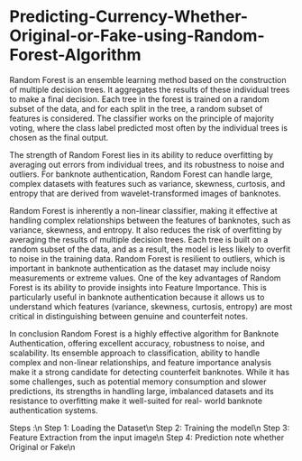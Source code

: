 # Predicting-Currency-Whether-Original-or-Fake-using-Random-Forest-Algorithm
Random Forest is an ensemble learning method based on the construction of multiple decision trees. It aggregates the results of these individual trees to make a final decision. Each tree in the forest is trained on a random subset of the data, and for each split in the tree, a random subset of features is considered. The classifier works on the principle of majority voting, where the class label predicted most often by the individual trees is chosen as the final output.

The strength of Random Forest lies in its ability to reduce overfitting by averaging out errors from individual trees, and its robustness to noise and outliers. For banknote authentication, Random Forest can handle large, complex datasets with features such as variance, skewness, curtosis, and entropy that are derived from wavelet-transformed images of banknotes.

Random Forest is inherently a non-linear classifier, making it effective at handling complex relationships between the features of banknotes, such as variance, skewness, and entropy. It also reduces the risk of overfitting by averaging the results of multiple decision trees. Each tree is built on a random subset of the data, and as a result, the model is less likely to overfit to noise in the training data. Random Forest is resilient to outliers, which is important in banknote authentication as the dataset may include noisy measurements or extreme values. One of the key advantages of Random Forest is its ability to provide insights into Feature Importance. This is particularly useful in banknote authentication because it allows us to understand which features (variance, skewness, curtosis, entropy) are most critical in distinguishing between genuine and counterfeit notes.

In conclusion Random Forest is a highly effective algorithm for Banknote Authentication, offering excellent accuracy, robustness to noise, and scalability. Its ensemble approach to classification, ability to handle complex and non-linear relationships, and feature importance analysis make it a strong candidate for detecting counterfeit banknotes. While it has some challenges, such as potential memory consumption and slower predictions, its strengths in handling large, imbalanced datasets and its resistance to overfitting make it well-suited for real- world banknote authentication systems.

Steps :\n
Step 1: Loading the Dataset\n
Step 2: Training the model\n
Step 3: Feature Extraction from the input image\n
Step 4: Prediction note whether Original or Fake\n
